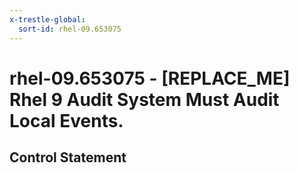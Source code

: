 ```yaml
---
x-trestle-global:
  sort-id: rhel-09.653075
---
```


# rhel-09.653075 - \[REPLACE_ME\] Rhel 9 Audit System Must Audit Local Events.

## Control Statement
